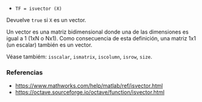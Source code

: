 * `TF = isvector (X)`

Devuelve `true` si `X` es un vector.

Un vector es una matriz bidimensional donde una de las dimensiones es igual a 1 (1xN o Nx1). Como consecuencia de esta definición, una matriz 1x1 (un escalar) también es un vector.

Véase tambiém: `isscalar`, `ismatrix`, `iscolumn`, `isrow`, `size`.

### Referencias

* https://www.mathworks.com/help/matlab/ref/isvector.html
* https://octave.sourceforge.io/octave/function/isvector.html
